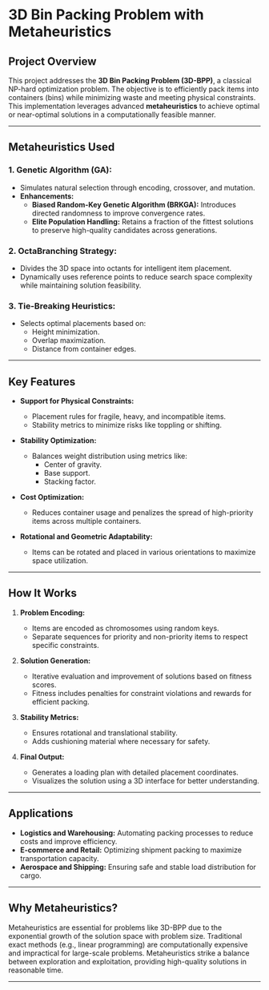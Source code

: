 # 3D Bin Packing Problem with Metaheuristics

## **Project Overview**

This project addresses the **3D Bin Packing Problem (3D-BPP)**, a classical NP-hard optimization problem. The objective is to efficiently pack items into containers (bins) while minimizing waste and meeting physical constraints. This implementation leverages advanced **metaheuristics** to achieve optimal or near-optimal solutions in a computationally feasible manner.

---

## **Metaheuristics Used**

### **1. Genetic Algorithm (GA):**
- Simulates natural selection through encoding, crossover, and mutation.
- **Enhancements:**
  - **Biased Random-Key Genetic Algorithm (BRKGA):** Introduces directed randomness to improve convergence rates.
  - **Elite Population Handling:** Retains a fraction of the fittest solutions to preserve high-quality candidates across generations.

### **2. OctaBranching Strategy:**
- Divides the 3D space into octants for intelligent item placement.
- Dynamically uses reference points to reduce search space complexity while maintaining solution feasibility.

### **3. Tie-Breaking Heuristics:**
- Selects optimal placements based on:
  - Height minimization.
  - Overlap maximization.
  - Distance from container edges.

---

## **Key Features**

- **Support for Physical Constraints:**
  - Placement rules for fragile, heavy, and incompatible items.
  - Stability metrics to minimize risks like toppling or shifting.

- **Stability Optimization:**
  - Balances weight distribution using metrics like:
    - Center of gravity.
    - Base support.
    - Stacking factor.

- **Cost Optimization:**
  - Reduces container usage and penalizes the spread of high-priority items across multiple containers.

- **Rotational and Geometric Adaptability:**
  - Items can be rotated and placed in various orientations to maximize space utilization.

---

## **How It Works**

1. **Problem Encoding:**
   - Items are encoded as chromosomes using random keys.
   - Separate sequences for priority and non-priority items to respect specific constraints.

2. **Solution Generation:**
   - Iterative evaluation and improvement of solutions based on fitness scores.
   - Fitness includes penalties for constraint violations and rewards for efficient packing.

3. **Stability Metrics:**
   - Ensures rotational and translational stability.
   - Adds cushioning material where necessary for safety.

4. **Final Output:**
   - Generates a loading plan with detailed placement coordinates.
   - Visualizes the solution using a 3D interface for better understanding.

---

## **Applications**

- **Logistics and Warehousing:** Automating packing processes to reduce costs and improve efficiency.
- **E-commerce and Retail:** Optimizing shipment packing to maximize transportation capacity.
- **Aerospace and Shipping:** Ensuring safe and stable load distribution for cargo.

---

## **Why Metaheuristics?**

Metaheuristics are essential for problems like 3D-BPP due to the exponential growth of the solution space with problem size. Traditional exact methods (e.g., linear programming) are computationally expensive and impractical for large-scale problems. Metaheuristics strike a balance between exploration and exploitation, providing high-quality solutions in reasonable time.

---
